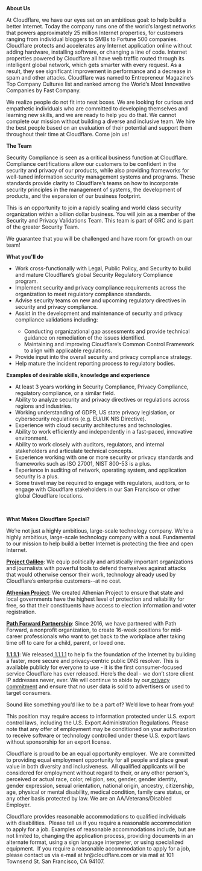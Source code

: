 <div class="content-intro">
	<div><strong>About Us</strong></div>
	<div>
		<p><span style="font-weight: 400;">At Cloudflare, we have our eyes set on an ambitious goal: to help build a better Internet. Today the company runs one of the world’s largest networks that powers approximately 25 million Internet properties, for customers ranging from individual bloggers to SMBs to Fortune 500 companies. Cloudflare protects and accelerates any Internet application online without adding hardware, installing software, or changing a line of code. Internet properties powered by Cloudflare all have web traffic routed through its intelligent global network, which gets smarter with every request. As a result, they see significant improvement in performance and a decrease in spam and other attacks. Cloudflare was named to Entrepreneur Magazine’s Top Company Cultures list and ranked among the World’s Most Innovative Companies by Fast Company.</span><span style="font-weight: 400;">&nbsp;</span></p>
		<p><span style="font-weight: 400;">We realize people do not fit into neat boxes. We are looking for curious and empathetic individuals who are committed to developing themselves and learning new skills, and we are ready to help you do that. We cannot complete our mission without building a diverse and inclusive team. We hire the best people based on an evaluation of their potential and support them throughout their time at Cloudflare. Come join us!&nbsp;</span></p>
	</div>
</div>
<p><strong>The Team</strong></p>
<p><span style="font-weight: 400;">Security Compliance is seen as a critical business function at Cloudflare. Compliance certifications allow our customers to be confident in the security and privacy of our products, while also providing frameworks for well-tuned information security management systems and programs. These standards provide clarity to Cloudflare’s teams on how to incorporate security principles in the management of systems, the development of products, and the expansion of our business footprint.</span></p>
<p><span style="font-weight: 400;">This is an opportunity to join a rapidly scaling and world class security organization within a billion dollar business. You will join as a member of the Security and Privacy Validations Team. This team is part of GRC and is part of the greater Security Team.</span></p>
<p><span style="font-weight: 400;">We guarantee that you will be challenged and have room for growth on our team!&nbsp;&nbsp;</span></p>
<p><strong>What you'll do</strong></p>
<ul>
	<li style="font-weight: 400;"><span style="font-weight: 400;">Work cross-functionally with Legal, Public Policy, and Security to build and mature Cloudflare’s global Security Regulatory Compliance program.</span></li>
	<li style="font-weight: 400;"><span style="font-weight: 400;">Implement security and privacy compliance requirements across the organization to meet regulatory compliance standards.</span></li>
	<li style="font-weight: 400;"><span style="font-weight: 400;">Advise security teams on new and upcoming regulatory directives in security and privacy compliance.</span></li>
	<li style="font-weight: 400;"><span style="font-weight: 400;">Assist in the development and maintenance of security and privacy compliance validations including:</span></li>
	<ul>
		<li style="font-weight: 400;"><span style="font-weight: 400;">Conducting organizational gap assessments and provide technical guidance on remediation of the issues identified.</span></li>
		<li style="font-weight: 400;"><span style="font-weight: 400;">Maintaining and improving Cloudflare’s Common Control Framework to align with applicable regulations.</span></li>
	</ul>
	<li style="font-weight: 400;"><span style="font-weight: 400;">Provide input into the overall security and privacy compliance strategy.</span></li>
	<li style="font-weight: 400;"><span style="font-weight: 400;">Help mature the incident reporting process to regulatory bodies.</span></li>
</ul>
<p><strong>Examples of desirable skills, knowledge and experience</strong></p>
<ul>
	<li style="font-weight: 400;"><span style="font-weight: 400;">At least 3 years working in Security Compliance, Privacy Compliance, regulatory compliance, or a similar field.</span></li>
	<li style="font-weight: 400;"><span style="font-weight: 400;">Ability to analyze</span><span style="font-weight: 400;"> security and privacy directives or regulations across regions and industries.</span></li>
	<li style="font-weight: 400;"><span style="font-weight: 400;">Working understanding of GDPR, US state privacy legislation, or cybersecurity regulations (e.g. EU/UK NIS Directive).</span></li>
	<li style="font-weight: 400;"><span style="font-weight: 400;">Experience with cloud security architectures and technologies.</span></li>
	<li style="font-weight: 400;"><span style="font-weight: 400;">Ability to work efficiently and independently in a fast-paced, innovative environment.</span></li>
	<li style="font-weight: 400;"><span style="font-weight: 400;">Ability to work closely with auditors, regulators, and internal stakeholders and articulate technical </span><span style="font-weight: 400;">concepts.</span></li>
	<li style="font-weight: 400;"><span style="font-weight: 400;">Experience working with one or more security or privacy standards and frameworks such as ISO 27001, NIST 800-53 is a plus.</span></li>
	<li style="font-weight: 400;"><span style="font-weight: 400;">Experience in auditing of network, operating system, and application security is a plus.</span></li>
	<li style="font-weight: 400;"><span style="font-weight: 400;">Some travel may be required to engage with regulators, auditors, or to engage with Cloudflare stakeholders in our San Francisco or other global Cloudflare locations.&nbsp;</span></li>
</ul>
<p>&nbsp;</p>
<div class="content-conclusion">
	<p><strong>What Makes Cloudflare Special?</strong></p>
	<p><span style="font-weight: 400;">We’re not just a highly ambitious, large-scale technology company. We’re a highly ambitious, large-scale technology company with a soul. Fundamental to our mission to help build a better Internet is protecting the free and open Internet.</span></p>
	<p><a href="https://blog.cloudflare.com/protecting-free-expression-online/"><strong>Project Galileo</strong></a><span style="font-weight: 400;">: We equip politically and artistically important organizations and journalists with powerful tools to defend themselves against attacks that would otherwise censor their work, technology already used by Cloudflare’s enterprise customers--at no cost.</span></p>
	<p><strong><a href="https://www.cloudflare.com/athenian/">Athenian Project</a></strong><span style="font-weight: 400;">: We created Athenian Project to ensure that state and local governments have the highest level of protection and reliability for free, so that their constituents have access to election information and voter registration.</span></p>
	<p><a href="https://blog.cloudflare.com/tag/path-forward/"><strong>Path Forward Partnership</strong></a><span style="font-weight: 400;">: Since 2016, we have partnered with Path Forward, a nonprofit organization, to create 16-week positions for mid-career professionals who want to get back to the workplace after taking time off to care for a child, parent, or loved one.</span></p>
	<p><a href="https://1.1.1.1/"><strong>1.1.1.1</strong></a><span style="font-weight: 400;">: We released</span><a href="https://1.1.1.1/"> <span style="font-weight: 400;">1.1.1.1</span></a><span style="font-weight: 400;"> to help fix the foundation of the Internet by building a faster, more secure and privacy-centric public DNS resolver. This is available publicly for everyone to use - it is the first consumer-focused service Cloudflare has ever released. Here’s the deal - we don’t store client IP addresses never, ever. We will continue to abide by our</span><a href="https://developers.cloudflare.com/1.1.1.1/privacy/public-dns-resolver"> privacy commitment</a><span style="font-weight: 400;"> and ensure that no user data is sold to advertisers or used to target consumers.</span></p>
	<p><span style="font-weight: 400;">Sound like something you’d like to be a part of? We’d love to hear from you!</span></p>
	<p><span style="font-weight: 400;">This position may require access to information protected under U.S. export control laws, including the U.S. Export Administration Regulations. Please note that any offer of employment may be conditioned on your authorization to receive software or technology controlled under these U.S. export laws without sponsorship for an export license.</span></p>
	<p><span style="font-weight: 400;">Cloudflare is proud to be an equal opportunity employer. &nbsp;We are committed to providing equal employment opportunity for all people and place great value in both diversity and inclusiveness. &nbsp;All qualified applicants will be considered for employment without regard to their, or any other person's, perceived or actual</span> <span style="font-weight: 400;">race, color, religion, sex, gender, gender identity, gender expression, sexual orientation, national origin, ancestry, citizenship, age, physical or mental disability, medical condition, family care status, or any other basis protected by law. </span><span style="font-weight: 400;">We are an AA/Veterans/Disabled Employer.</span></p>
	<p><span style="font-weight: 400;">Cloudflare provides reasonable accommodations to qualified individuals with disabilities. &nbsp;Please tell us if you require a reasonable accommodation to apply for a job. Examples of reasonable accommodations include, but are not limited to, changing the application process, providing documents in an alternate format, using a sign language interpreter, or using specialized equipment. &nbsp;If you require a reasonable accommodation to apply for a job, please contact us via e-mail at </span><span style="font-weight: 400;">hr@cloudflare.com</span><span style="font-weight: 400;"> or via mail at 101 Townsend St. San Francisco, CA 94107.</span></p>
</div>